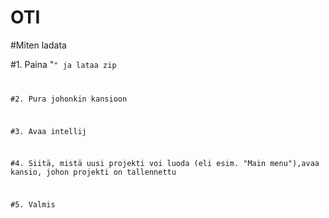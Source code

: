 # OTI

#Miten ladata

#1. Paina "<Code>" ja lataa zip

#2. Pura johonkin kansioon

#3. Avaa intellij

#4. Siitä, mistä uusi projekti voi luoda (eli esim. "Main menu"),avaa kansio,
johon projekti on tallennettu

#5. Valmis
